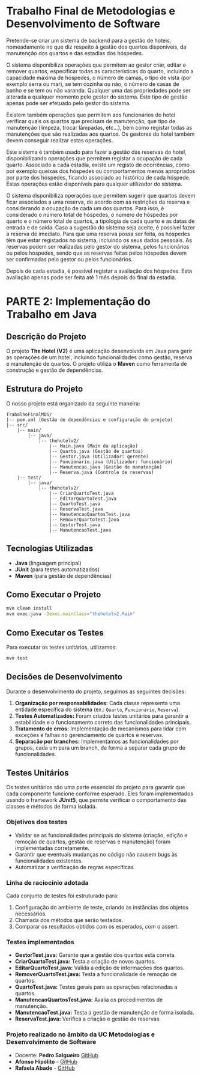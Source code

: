 # Trabalho Final de Metodologias e Desenvolvimento de Software

Pretende-se criar um sistema de backend para a gestão de hoteis, nomeadamente no que diz respeito à gestão dos quartos disponíveis, da manutenção dos quartos e das estadias dos hóspedes.

O sistema disponibiliza operações que permitem ao gestor criar, editar e remover quartos, especificar todas as características do quarto, incluindo a capacidade
máxima de hóspedes, o número de camas, o tipo de vista (por exemplo serra ou mar), se tem cozinha ou não, o número de casas de banho e se tem ou não varanda. Qualquer uma das propriedades pode ser alterada a qualquer momento pelo gestor do sistema. Este tipo de gestão apenas pode ser efetuado pelo gestor do sistema.

Existem também operações que permitem aos funcionários do hotel verificar quais os quartos que precisam de manutenção, que tipo de manutenção (limpeza, trocar lâmpadas, etc…), bem como registar todas as manutenções que são realizadas aos quartos. Os gestores do hotel também devem conseguir realizar estas operações.

Este sistema é também usado para fazer a gestão das reservas do hotel, disponibilizando operações que permitem registar a ocupação de cada quarto. Associado a
cada estadia, existe um registo de ocorrências, como por exemplo queixas dos hóspedes ou comportamentos menos apropriados por parte dos hóspedes, ficando associado ao histórico de cada hóspede. Estas operações estão disponíveis para qualquer utilizador do sistema.

O sistema disponibiliza operações que permitem sugerir que quartos devem ficar associados a uma reserva, de acordo com as restrições da reserva e considerando a ocupação de cada um dos quartos. Para isso, é considerado o número total de hóspedes, o número de hóspedes por quarto e o número total de quartos, a tipologia de cada quarto e as datas de entrada e de saída. Caso a sugestão do sistema seja aceite, é possível fazer a reserva de imediato. Para que uma reserva possa ser feita, os hóspedes têm que estar registados no sistema, incluindo os seus dados pessoais. As reservas podem ser realizadas pelo gestor do sistema, pelos funcionários ou pelos hóspedes, sendo que as reservas feitas pelos hóspedes devem ser confirmadas pelo gestor ou pelos funcionários.

Depois de cada estadia, é possível registar a avaliação dos hóspedes. Esta avaliação apenas pode ser feita até 1 mês depois do final da estadia.


# PARTE 2: Implementação do Trabalho em Java

## Descrição do Projeto

O projeto **The Hotel (V2)** é uma aplicação desenvolvida em Java para gerir as operações de um hotel, incluindo funcionalidades como gestão, reserva e manutenção de quartos. O projeto utiliza o **Maven** como ferramenta de construção e gestão de dependências.

## Estrutura do Projeto

O nosso projeto está organizado da seguinte maneira:

```
TrabalhoFinalMDS/
|-- pom.xml (Gestão de dependências e configuração do projeto)
|-- src/
    |-- main/
        |-- java/
            |-- thehotelv2/
                |-- Main.java (Main da aplicação)
                |-- Quarto.java (Gestão de quartos)
                |-- Gestor.java (Utilizador: gerente)
                |-- Funcionario.java (Utilizador: funcionário)
                |-- Manutencao.java (Gestão de manutenção)
                |-- Reserva.java (Controle de reservas)
    |-- test/
        |-- java/
            |-- thehotelv2/
                |-- CriarQuartoTest.java
                |-- EditarQuartoTest.java
                |-- QuartoTest.java
                |-- ReservaTest.java
                |-- ManutencaoQuartosTest.java
                |-- RemoverQuartoTest.java
                |-- GestorTest.java
                |-- ManutencaoTest.java
```

## Tecnologias Utilizadas

- **Java** (linguagem principal)
- **JUnit** (para testes automatizados)
- **Maven** (para gestão de dependências)


## Como Executar o Projeto

```sh
mvn clean install
mvn exec:java -Dexec.mainClass="thehotelv2.Main"
```

## Como Executar os Testes

Para executar os testes unitários, utilizamos:

```sh
mvn test
```


## Decisões de Desenvolvimento

Durante o desenvolvimento do projeto, seguimos as seguintes decisões:

1. **Organização por responsabilidades:** Cada classe representa uma entidade específica do sistema (ex.: `Quarto`, `Funcionario`, `Reserva`).
2. **Testes Automatizados:** Foram criados testes unitários para garantir a estabilidade e o funcionamento correto das funcionalidades principais.
3. **Tratamento de erros:** Implementação de mecanismos para lidar com exceções e falhas no gerenciamento de quartos e reservas.
4. **Separacão por branches:** Implementamos as funcionalidades por grupos, cada um para um branch, de forma a separar cada grupo de funcionalidades.


## Testes Unitários

Os testes unitários são uma parte essencial do projeto para garantir que cada componente funcione conforme esperado. Eles foram implementados usando o framework **JUnit5**, que permite verificar o comportamento das classes e métodos de forma isolada.

### Objetivos dos testes

- Validar se as funcionalidades principais do sistema (criação, edição e remoção de quartos, gestão de reservas e manutenção) foram implementadas corretamente.
- Garantir que eventuais mudanças no código não causem bugs às funcionalidades existentes.
- Automatizar a verificação de regras específicas.

### Linha de raciocínio adotada

Cada conjunto de testes foi estruturado para:

1. Configuração do ambiente de teste, criando as instâncias dos objetos necessários.
2. Chamada dos métodos que serão testados.
3. Comparar os resultados obtidos com os esperados, com o assert.

### Testes implementados

- **GestorTest.java:** Garante que a gestão dos quartos está correta.
- **CriarQuartoTest.java:** Testa a criação de novos quartos.
- **EditarQuartoTest.java:** Valida a edição de informações dos quartos.
- **RemoverQuartoTest.java:** Testa a funcionalidade de remoção de quartos.
- **QuartoTest.java:** Testes gerais para as operações relacionadas a quartos.
- **ManutencaoQuartosTest.java:** Avalia os procedimentos de manutenção.
- **ManutencaoTest.java:** Testa a gestão de manutenção de forma isolada.
- **ReservaTest.java:** Verifica a criação e gestão de reservas.


### Projeto realizado no âmbito da UC Metodologias e Desenvolvimento de Software
- Docente: **Pedro Salgueiro** [GitHub](https://github.com/pedrosalgueiro)
- **Afonso Hipólito** - [GitHub](https://github.com/afonsohipolito48781)
- **Rafaela Abade** - [GitHub](https://github.com/rafaela52246)
